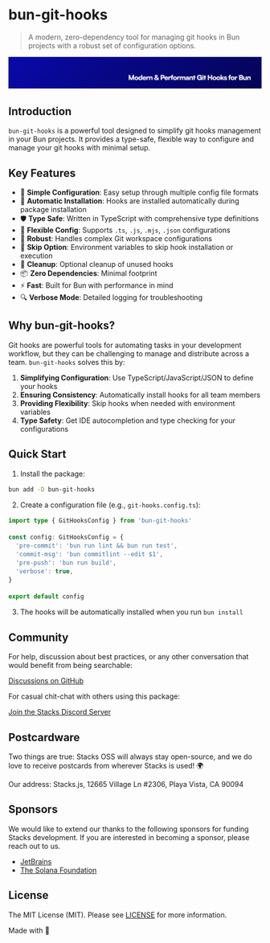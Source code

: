 # bun-git-hooks

> A modern, zero-dependency tool for managing git hooks in Bun projects with a robust set of configuration options.

<p align="center"><img src="https://github.com/stacksjs/bun-git-hooks/blob/main/.github/art/cover.jpg?raw=true" alt="Social Card of bun-git-hooks"></p>

## Introduction

`bun-git-hooks` is a powerful tool designed to simplify git hooks management in your Bun projects. It provides a type-safe, flexible way to configure and manage your git hooks with minimal setup.

## Key Features

- 🎯 **Simple Configuration**: Easy setup through multiple config file formats
- 🔄 **Automatic Installation**: Hooks are installed automatically during package installation
- 🛡️ **Type Safe**: Written in TypeScript with comprehensive type definitions
- 🔧 **Flexible Config**: Supports `.ts`, `.js`, `.mjs`, `.json` configurations
- 💪 **Robust**: Handles complex Git workspace configurations
- 🚫 **Skip Option**: Environment variables to skip hook installation or execution
- 🧹 **Cleanup**: Optional cleanup of unused hooks
- 📦 **Zero Dependencies**: Minimal footprint
- ⚡ **Fast**: Built for Bun with performance in mind
- 🔍 **Verbose Mode**: Detailed logging for troubleshooting

## Why bun-git-hooks?

Git hooks are powerful tools for automating tasks in your development workflow, but they can be challenging to manage and distribute across a team. `bun-git-hooks` solves this by:

1. **Simplifying Configuration**: Use TypeScript/JavaScript/JSON to define your hooks
2. **Ensuring Consistency**: Automatically install hooks for all team members
3. **Providing Flexibility**: Skip hooks when needed with environment variables
4. **Type Safety**: Get IDE autocompletion and type checking for your configurations

## Quick Start

1. Install the package:

```bash
bun add -D bun-git-hooks
```

2. Create a configuration file (e.g., `git-hooks.config.ts`):

```ts
import type { GitHooksConfig } from 'bun-git-hooks'

const config: GitHooksConfig = {
  'pre-commit': 'bun run lint && bun run test',
  'commit-msg': 'bun commitlint --edit $1',
  'pre-push': 'bun run build',
  'verbose': true,
}

export default config
```

3. The hooks will be automatically installed when you run `bun install`

## Community

For help, discussion about best practices, or any other conversation that would benefit from being searchable:

[Discussions on GitHub](https://github.com/stacksjs/bun-git-hooks/discussions)

For casual chit-chat with others using this package:

[Join the Stacks Discord Server](https://discord.gg/stacksjs)

## Postcardware

Two things are true: Stacks OSS will always stay open-source, and we do love to receive postcards from wherever Stacks is used! 🌍

Our address: Stacks.js, 12665 Village Ln #2306, Playa Vista, CA 90094

## Sponsors

We would like to extend our thanks to the following sponsors for funding Stacks development. If you are interested in becoming a sponsor, please reach out to us.

- [JetBrains](https://www.jetbrains.com/)
- [The Solana Foundation](https://solana.com/)

## License

The MIT License (MIT). Please see [LICENSE](LICENSE.md) for more information.

Made with 💙

<!-- Badges -->

<!-- [codecov-src]: https://img.shields.io/codecov/c/gh/stacksjs/rpx/main?style=flat-square
[codecov-href]: https://codecov.io/gh/stacksjs/rpx -->
